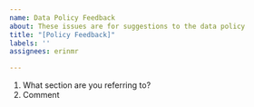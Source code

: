 ```yaml
---
name: Data Policy Feedback
about: These issues are for suggestions to the data policy
title: "[Policy Feedback]"
labels: ''
assignees: erinmr

---
```


1. What section are you referring to? 
2. Comment

